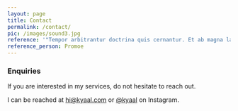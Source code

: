 ```yaml
---
layout: page
title: Contact
permalink: /contact/
pic: /images/sound3.jpg
reference: '"Tempor arbitrantur doctrina quis cernantur. Et ab magna laboris, amet ullamco ne deserunt."'
reference_person: Promoe
---
```

### Enquiries

If you are interested in my services, do not hesitate to reach out.

I can be reached at [hi@kyaal.com](mailto:hi@kyaal.com) or [@kyaal](#) on Instagram.
